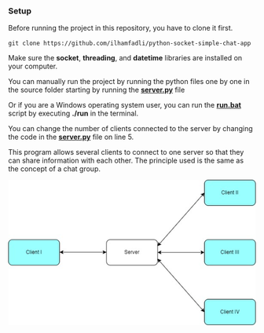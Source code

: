 ### Setup
Before running the project in this repository, you have to clone it first.

    git clone https://github.com/ilhamfadli/python-socket-simple-chat-app

Make sure the **socket**, **threading**, and **datetime** libraries are installed on your computer.

You can manually run the project by running the python files one by one in the source folder starting by running the **[server.py](https://github.com/ilhamfadli/python-socket-simple-chat-app/blob/main/source/server.py)** file

Or if you are a Windows operating system user, you can run the **[run.bat](https://github.com/ilhamfadli/python-socket-simple-chat-app/blob/main/run.bat)** script by executing **./run** in the terminal.

You can change the number of clients connected to the server by changing the code in the **[server.py](https://github.com/ilhamfadli/python-socket-simple-chat-app/blob/main/source/server.py)** file on line 5.

This program allows several clients to connect to one server so that they can share information with each other. The principle used is the same as the concept of a chat group.

![Diagram](https://github.com/ilhamfadli/python-socket-simple-chat-app/blob/main/image/diagram.jpg)